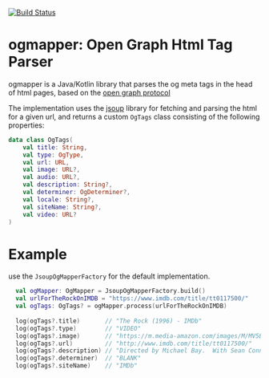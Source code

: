 [![Build Status](https://travis-ci.org/iumehara/ogmapper.svg?branch=master)](https://travis-ci.org/iumehara/ogmapper)

# ogmapper: Open Graph Html Tag Parser

ogmapper is a Java/Kotlin library that parses the og meta tags in the head of html pages, based on the [open graph protocol](http://ogp.me/)

The implementation uses the [jsoup](https://github.com/jhy/jsoup) library for fetching and parsing the html for a given url, and returns a custom `OgTags` class consisting of the following properties:

```kotlin
data class OgTags(
    val title: String,
    val type: OgType,
    val url: URL,
    val image: URL?,
    val audio: URL?,
    val description: String?,
    val determiner: OgDeterminer?,
    val locale: String?,
    val siteName: String?,
    val video: URL?
)
```

# Example
use the `JsoupOgMapperFactory` for the default implementation.

```kotlin
  val ogMapper: OgMapper = JsoupOgMapperFactory.build()
  val urlForTheRockOnIMDB = "https://www.imdb.com/title/tt0117500/"
  val ogTags: OgTags? = ogMapper.process(urlForTheRockOnIMDB)
  
  log(ogTags?.title)       // "The Rock (1996) - IMDb"
  log(ogTags?.type)        // "VIDEO"
  log(ogTags?.image)       // "https://m.media-amazon.com/images/M/MV5BZDJjOTE0N2EtMmRlZS00NzU0LWE0ZWQtM2Q3MWMxNjcwZjBhXkEyXkFqcGdeQXVyNDk3NzU2MTQ@._V1_UY1200_CR90,0,630,1200_AL_.jpg"
  log(ogTags?.url)         // "http://www.imdb.com/title/tt0117500/"
  log(ogTags?.description) // "Directed by Michael Bay.  With Sean Connery, Nicolas Cage, Ed Harris, John Spencer. A mild-mannered chemist and an ex-con must lead the counterstrike when a rogue group of military men, led by a renegade general, threaten a nerve gas attack from Alcatraz against San Francisco."
  log(ogTags?.determiner)  // "BLANK"
  log(ogTags?.siteName)    // "IMDb"
```
